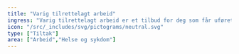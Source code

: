 ```yaml
---
title: "Varig tilrettelagt arbeid"
ingress: "Varig tilrettelagt arbeid er et tilbud for deg som får uføretrygd. Du jobber i en skjermet bedrift med arbeidsoppgaver som er tilpasset deg. Du kan også jobbe i en ordinær bedrift."
icon: "/src/_includes/svg/pictograms/neutral.svg"
type: ["Tiltak"]
area: ["Arbeid","Helse og sykdom"]
---
```

